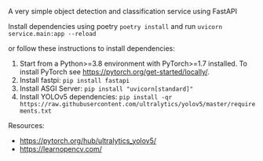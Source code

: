 A very simple object detection and classification service using FastAPI

Install dependencies using poetry ```poetry install``` and run ```uvicorn service.main:app --reload```

or follow these instructions to install dependencies:
1. Start from a Python>=3.8 environment with PyTorch>=1.7 installed.
To install PyTorch see https://pytorch.org/get-started/locally/. 
2. Install fastpi: ```pip install fastapi```
3. Install ASGI Server: ```pip install "uvicorn[standard]"```
4. Install YOLOv5 dependencies:
```pip install -qr https://raw.githubusercontent.com/ultralytics/yolov5/master/requirements.txt``` 

Resources: 
* https://pytorch.org/hub/ultralytics_yolov5/
* https://learnopencv.com/

